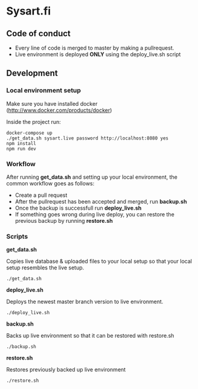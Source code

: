 # Sysart.fi

## Code of conduct
- Every line of code is merged to master by making a pullrequest.
- Live environment is deployed **ONLY** using the deploy_live.sh script

## Development

### Local environment setup
Make sure you have installed docker (http://www.docker.com/products/docker)

Inside the project run:

    docker-compose up
    ./get_data.sh sysart.live password http://localhost:8080 yes
    npm install
    npm run dev
### Workflow
After running **get_data.sh** and setting up your local environment, the common workflow goes as follows:

- Create a pull request
- After the pullrequest has been accepted and merged, run **backup.sh** 
- Once the backup is successfull run **deploy_live.sh**
- If something goes wrong during live deploy, you can restore the previous backup by running **restore.sh**

### Scripts
**get_data.sh**

Copies live database & uploaded files to your local setup so that your local setup resembles the live setup.

    ./get_data.sh
    
**deploy_live.sh**

Deploys the newest master branch version to live environment.

    ./deploy_live.sh
    
**backup.sh**

Backs up live environment so that it can be restored with restore.sh

    ./backup.sh
    
**restore.sh**

Restores previously backed up live environment

    ./restore.sh 
